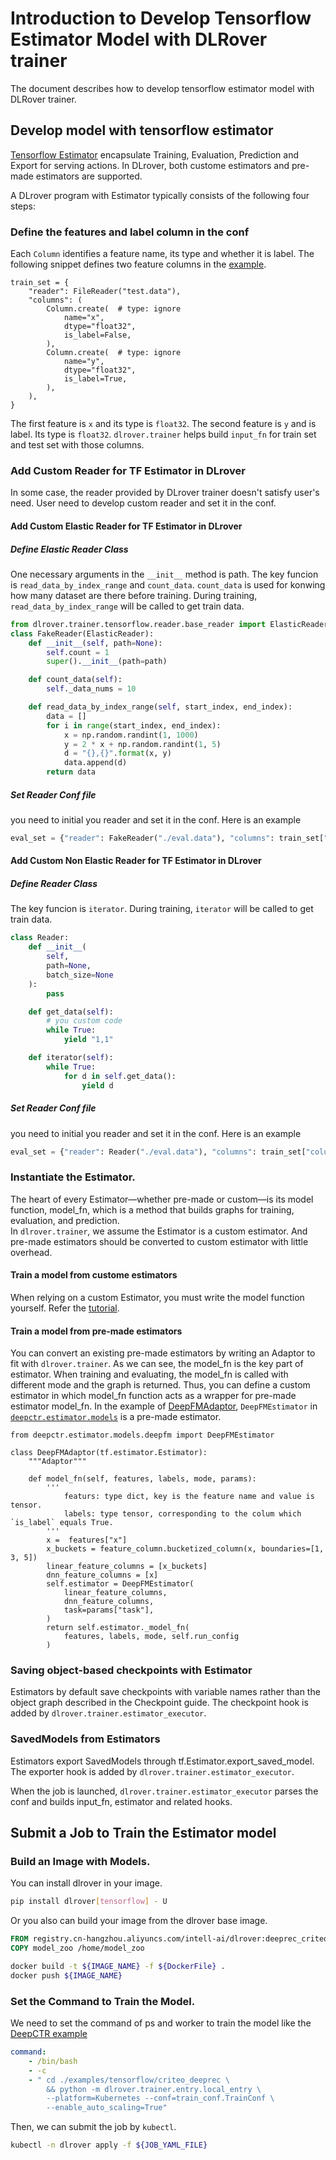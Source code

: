 # Introduction to Develop Tensorflow Estimator Model with DLRover trainer

The document describes how to develop tensorflow estimator model with DLRover trainer.

## Develop model with tensorflow estimator
[Tensorflow Estimator](https://www.tensorflow.org/guide/estimator)
encapsulate Training, Evaluation, Prediction and Export for serving actions.
In DLrover, both custome estimators and pre-made estimators are supported.

A DLrover program with Estimator typically consists of the following four steps:
### Define the features and label column in the conf

Each `Column` identifies a feature name, its type and whether it is label.
The following snippet defines two feature columns in the
[example](../../examples/tensorflow/criteo_deeprec/train_conf.py). 
```
train_set = {
    "reader": FileReader("test.data"),
    "columns": (
        Column.create(  # type: ignore
            name="x",
            dtype="float32",
            is_label=False,
        ),
        Column.create(  # type: ignore
            name="y",
            dtype="float32",
            is_label=True,
        ),
    ),
}
``` 

The first feature is `x` and its type is `float32`.
The second feature is `y` and is label. Its type is `float32`. 
`dlrover.trainer` helps build `input_fn` for train set and test set with those columns. 


### Add Custom Reader for TF Estimator in DLrover
In some case, the reader provided by DLrover trainer doesn't satisfy user's need.
User need to develop custom reader and set it in the conf.

#### Add Custom Elastic Reader for TF Estimator in DLrover
##### Define Elastic Reader Class
One necessary arguments in the `__init__` method is path.
The key funcion is `read_data_by_index_range` and `count_data`. `count_data` is used for konwing how many dataset are there before training. During training, `read_data_by_index_range` will be called to get train data.

```python
from dlrover.trainer.tensorflow.reader.base_reader import ElasticReader
class FakeReader(ElasticReader):
    def __init__(self, path=None):
        self.count = 1
        super().__init__(path=path)

    def count_data(self):
        self._data_nums = 10

    def read_data_by_index_range(self, start_index, end_index):
        data = []
        for i in range(start_index, end_index):
            x = np.random.randint(1, 1000)
            y = 2 * x + np.random.randint(1, 5)
            d = "{},{}".format(x, y)
            data.append(d)
        return data
```

##### Set Reader Conf file
you need to initial you reader and set it in the conf. Here is an example  

```python
eval_set = {"reader": FakeReader("./eval.data"), "columns": train_set["columns"]}
```

#### Add Custom Non Elastic Reader for TF Estimator in DLrover

##### Define Reader Class

The key funcion is `iterator`.  During training, `iterator` will be called to get train data.

```python
class Reader:
    def __init__(
        self,
        path=None,
        batch_size=None
    ):
        pass

    def get_data(self):
        # you custom code
        while True:
            yield "1,1"

    def iterator(self):
        while True:
            for d in self.get_data():
                yield d
```

##### Set Reader Conf file
you need to initial you reader and set it in the conf. Here is an example  
```python
eval_set = {"reader": Reader("./eval.data"), "columns": train_set["columns"]}
```

### Instantiate the Estimator.
The heart of every Estimator—whether pre-made or custom—is its model function, model_fn, which is a method that builds graphs for training, evaluation, and prediction.  
In `dlrover.trainer`, we assume the Estimator is a custom estimator. And pre-made estimators should be converted to custom estimator with little overhead.
#### Train a model from custome estimators
When relying on a custom Estimator, you must write the model function yourself. Refer the [tutorial](https://www.tensorflow.org/guide/estimator).
#### Train a model from pre-made estimators 
You can convert an existing pre-made estimators by writing an Adaptor to fit with `dlrover.trainer`.
As we can see, the model_fn is the key part of estimator.
When training and evaluating, the model_fn is called with different mode and the graph is returned.
Thus, you can define a custom estimator in which model_fn function acts as a wrapper for pre-made estimator model_fn.
In the example of [DeepFMAdaptor](../../dlrover/trainer/examples/deepfm/DeepFMAdaptor.py),
`DeepFMEstimator` in [`deepctr.estimator.models`](https://github.com/shenweichen/DeepCTR/tree/master/deepctr/estimator/models) is a pre-made estimator. 

```
from deepctr.estimator.models.deepfm import DeepFMEstimator

class DeepFMAdaptor(tf.estimator.Estimator):
    """Adaptor"""

    def model_fn(self, features, labels, mode, params):
        '''
            featurs: type dict, key is the feature name and value is tensor.
            labels: type tensor, corresponding to the colum which `is_label` equals True.
        '''
        x =  features["x"]
        x_buckets = feature_column.bucketized_column(x, boundaries=[1, 3, 5])
        linear_feature_columns = [x_buckets]
        dnn_feature_columns = [x]
        self.estimator = DeepFMEstimator(
            linear_feature_columns,
            dnn_feature_columns,
            task=params["task"],
        )
        return self.estimator._model_fn(
            features, labels, mode, self.run_config
        )

```
### Saving object-based checkpoints with Estimator
Estimators by default save checkpoints with variable names rather than the object graph described in the Checkpoint guide. 
The checkpoint hook is added by `dlrover.trainer.estimator_executor`.

### SavedModels from Estimators
Estimators export SavedModels through tf.Estimator.export_saved_model.
The exporter hook is added by `dlrover.trainer.estimator_executor`.

When the job is launched, `dlrover.trainer.estimator_executor` parses the conf and builds input_fn, estimator and related hooks.


 ## Submit a Job to Train the Estimator model

 ### Build an Image with Models.

You can install dlrover in your image.

```bash
pip install dlrover[tensorflow] - U
```

Or you also can build your image from the dlrover base image.

```dockerfile
FROM registry.cn-hangzhou.aliyuncs.com/intell-ai/dlrover:deeprec_criteo_v1
COPY model_zoo /home/model_zoo
```

```bash
docker build -t ${IMAGE_NAME} -f ${DockerFile} .
docker push ${IMAGE_NAME} 
```

### Set the Command to Train the Model.

We need to set the command of ps and worker to train the model like the
[DeepCTR example](../../examples/tensorflow/criteo_deeprec/autoscale_job.yaml)

```yaml
command:
    - /bin/bash
    - -c
    - " cd ./examples/tensorflow/criteo_deeprec \
        && python -m dlrover.trainer.entry.local_entry \
        --platform=Kubernetes --conf=train_conf.TrainConf \
        --enable_auto_scaling=True"
```

Then, we can submit the job by `kubectl`.

```bash
kubectl -n dlrover apply -f ${JOB_YAML_FILE}
```